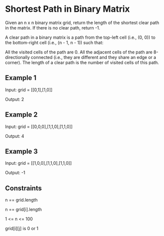 #   Shortest Path in Binary Matrix

Given an n x n binary matrix grid, return the length of the shortest clear path in the matrix. If there is no clear path, return -1.

A clear path in a binary matrix is a path from the top-left cell (i.e., (0, 0)) to the bottom-right cell (i.e., (n - 1, n - 1)) such that:

All the visited cells of the path are 0.
All the adjacent cells of the path are 8-directionally connected (i.e., they are different and they share an edge or a corner).
The length of a clear path is the number of visited cells of this path.

## Example 1
Input: grid = [[0,1],[1,0]]

Output: 2

## Example 2
Input: grid = [[0,0,0],[1,1,0],[1,1,0]]

Output: 4

## Example 3
Input: grid = [[1,0,0],[1,1,0],[1,1,0]]

Output: -1

## Constraints

n == grid.length

n == grid[i].length

1 <= n <= 100

grid[i][j] is 0 or 1